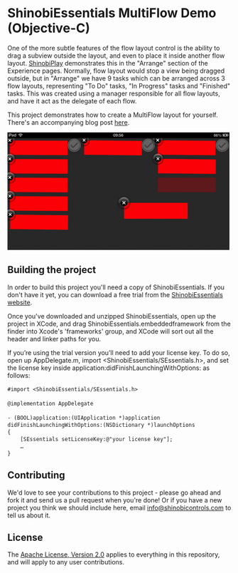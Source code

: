 ShinobiEssentials MultiFlow Demo (Objective-C)
=====================

One of the more subtle features of the flow layout control is the ability to drag a subview outside the layout, and even to place it inside another flow layout. [ShinobiPlay](http://www.shinobicontrols.com/shinobiplay/) demonstrates this in the "Arrange" section of the Experience pages. Normally, flow layout would stop a view being dragged outside, but in "Arrange" we have 9 tasks which can be arranged across 3 flow layouts, representing "To Do" tasks, "In Progress" tasks and "Finished" tasks. This was created using a manager responsible for all flow layouts, and have it act as the delegate of each flow.

This project demonstrates how to create a MultiFlow layout for yourself. There's an accompanying blog post [here](http://www.shinobicontrols.com/blog/posts/2013/02/27/flow-by-flow/).

![Screenshot](screenshot.png?raw=true)

Building the project
------------------

In order to build this project you'll need a copy of ShinobiEssentials. If you don't have it yet, you can download a free trial from the [ShinobiEssentials website](http://www.shinobicontrols.com/shinobiessentials/).

Once you've downloaded and unzipped ShinobiEssentials, open up the project in XCode, and drag ShinobiEssentials.embeddedframework from the finder into Xcode's 'frameworks' group, and XCode will sort out all the header and linker paths for you.

If you’re using the trial version you’ll need to add your license key. To do so, open up AppDelegate.m, import <ShinobiEssentials/SEssentials.h>, and set the license key inside application:didFinishLaunchingWithOptions: as follows:

    #import <ShinobiEssentials/SEssentials.h>

    @implementation AppDelegate

    - (BOOL)application:(UIApplication *)application didFinishLaunchingWithOptions:(NSDictionary *)launchOptions
    {
        [SEssentials setLicenseKey:@"your license key"];
        …
    }

Contributing
------------

We'd love to see your contributions to this project - please go ahead and fork it and send us a pull request when you're done! Or if you have a new project you think we should include here, email info@shinobicontrols.com to tell us about it.

License
-------

The [Apache License, Version 2.0](license.txt) applies to everything in this repository, and will apply to any user contributions.


